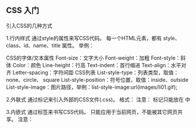﻿## CSS 入门

引入CSS的几种方式

1.行内样式
 通过style的属性来写CSS代码。
 每一个HTML元素，都有 style、class、id、name、title 属性。
 举例：<p style=“font-size:24px;”></p>
CSS的字体/文本属性
Font-size：文字大小
Font-weight：加粗
Font-style：斜体
Color：颜色
Line-height：行高
Text-indent：首行缩进
Text-align：水平对齐
Letter-spacing：字符间距
CSS列表
List-style-type：列表类型，取值：none、circle、 square
List-style-position：符号位置，取值：inside、outside
List-style-image：图片路径，举例：list-style-image:url(images/li01.gif);

2.外联式
通过<link>标记来引入外部的CSS文件(.css)。
格式：<link href=“CSS的URL” rel=“stylesheet” type=“text/css” />
注意：<link> 标记只能放在 <head> 中

3.内嵌式
通过<style></style>标签来书写CSS代码。
只能应用于当前网页，不能被其它网页共享。
注意：<style>标记可以放在网页的任何地方，但一般放在<head>。

4.@import URL（../)

CSS常用的可以继承的属性

1、字体系列属性
　　font-family：字体系列
　　font-weight：字体的粗细
　　font-size：字体的大小
　　font-style：字体的风格

　　2、文本系列属性
　  text-indent：文本缩进
　　text-align：文本水平对齐
　　line-height：行高
　　word-spacing：单词之间的间距
　　letter-spacing：中文或者字母之间的间距
　　text-transform：控制文本大小写（就是uppercase、lowercase、capitalize这三个）
　　color：文本颜色

　　3、元素可见性：
　　visibility：控制元素显示隐藏

　　4、列表布局属性：
　　list-style：列表风格，包括list-style-type、list-style-image等

　　5、光标属性：
　　cursor：光标显示为何种形态

一些小问题：
span与span元素直接存在空格无法去掉时，把两个span并列一排。
inherit 继承。


## CSS入门

1.关于上传markdown格式的文件乱码，解决方式为用记事本打开此文件后，另存为的时候选择UTF-8的格式。

2.给内联非替换元素设置宽高是无效的，设置margin时，左右有效，上下无效。设置padding时，左右有效，而上下padding比较奇葩，内联非替换元素的上下padding会在元素内容盒不动的情况下上下扩展(对比一下，块状元素设置margin或padding时，内容盒子会移动，内联元素设置左右margin和左右padding时，内容盒子也会移动)，设置背景色会看到效果，但是此元素下面的块状元素在计算边距时并不考虑这个上下padding，仍然以这个内联非替换元素的内容盒子的下边作为起点。
另外，如果对内联非替换元素(如span)使用了绝对定位(相对定位不可以)或者float，那么这个span元素就和块级元素一样可以设置宽高/margin/padding。

3.一个line boxes没有高度 那么是由内部最大的的inline box的 line－height 决定
line-height 默认值为nomal  chrome浏览器的为1.15

4.box-sizing属性border-box，content-box
content-box 正常盒模型是指：盒模型的大小包括content，padding，border，并且先做content.正常盒模型的大小会以内容优先自动扩展，内部子元素超过父元素给定的大小，会将父元素撑大。

border-box 怪异盒模型:先做盒。然后添加border，padding，最后做content。即保证盒模型优先，先做盒再放内容，不管内容是否放得下，一般手机上用的更多。俗的说，怪异盒模型中，父元素的盒模型确定，子元素是无法撑开父元素的盒模型，只能在盒模型剩余空间展示

5.position 
  a.position: relative;相对定位
  1> 不影响元素本身特性（无论区块元素还是内联元素会保留其原本特性）
  2> 不会使元素脱离文档流（元素原本位置会被保留，即改变位置也不会占用新位置）
  3> 没有定位偏移量时对元素无影响（相对于自身原本位置进行偏移）
  4>提升层级（用z-index样式的值可以改变一个定位元素的层级关系，从而改变元素的覆盖关系，值越大越在上面，z-index只能在position属性值为relative或absolute或fixed的元素上有效。） （两个都为定位元素，后面的会覆盖前面的定位）

  b.position: absolute;绝对定位
  1> 使元素完全脱离文档流（在文档流中不再占位）
  2> 使内联元素在设置宽高的时候支持宽高（改变内联元素的特性）3> 使区块元素在未设置宽度时由内容撑开宽度（改变区块元素的特性）
  4> 相对于最近一个有定位的父元素偏移（若其父元素没有定位则逐层上找，直到document——页面文档对象）
  5> 相对定位一般配合绝对定位使用（将父元素设置相对定位，使其相对于父元素偏移）
  6> 提升层级（同相对定位）
  
  c.position: fixed;固定定位
  fixed生成固定定位的元素，相对于浏览器窗口进行定位。
  如果一个div元素使用此定位，width默认的100%会变为auto，由内容决定。

  d.position:static：默认值

  e. position: sticky 粘性定位
   粘性定位，该定位基于用户滚动的位置。
   它的行为就像 position:relative; 而当页面滚动超出目标区域时，它的表现就像 position:fixed;，它会固定在目标位置。

6.max-width 最大宽度  在布局时尽量不要设置高度。居中可以用padding来搞定。除了div默认的height和width为100%，其他为auto。

7.字体图标 icofont.cn  dl dt dd ｛floa：left width:50%｝
